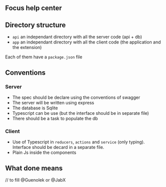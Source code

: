 ## Focus help center

## Directory structure

- `api` an independant directory with all the server code (api + db)
- `app` an independant directory with all the client code (the application and the extension)

Each of them have a `package.json` file

## Conventions

### Server

- The spec should be declare using the conventions of swagger
- The server will be written using express
- The database is Sqlite
- Typescript can be use (but the interface should be in separate file)
- There should be a task to populate the db

### Client

- Use of Typescript in `reducers`, `actions` and `service` (only typing). Interface should be decard in a separate file.
- Plain Js inside the components

## What done means

// to fill @Guenolek or @JabX
